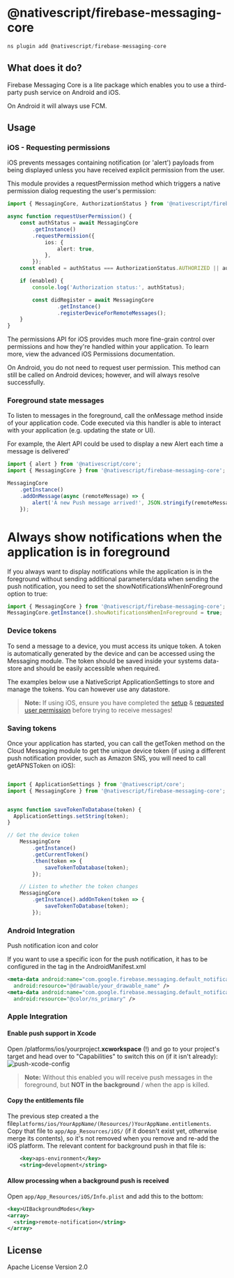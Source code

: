 # @nativescript/firebase-messaging-core

```javascript
ns plugin add @nativescript/firebase-messaging-core
```

## What does it do?

Firebase Messaging Core is a lite package which enables you to use a third-party push service on Android and iOS.

On Android it will always use FCM.



## Usage

### iOS - Requesting permissions

iOS prevents messages containing notification (or 'alert') payloads from being displayed unless you have received explicit permission from the user.

This module provides a requestPermission method which triggers a native permission dialog requesting the user's permission:

```ts
import { MessagingCore, AuthorizationStatus } from '@nativescript/firebase-messaging-core';

async function requestUserPermission() {
	const authStatus = await MessagingCore
		.getInstance()
		.requestPermission({
			ios: {
				alert: true,
			},
		});
	const enabled = authStatus === AuthorizationStatus.AUTHORIZED || authStatus === AuthorizationStatus.PROVISIONAL;

	if (enabled) {
		console.log('Authorization status:', authStatus);

		const didRegister = await MessagingCore
		        .getInstance()
                .registerDeviceForRemoteMessages();
	}
}
```

The permissions API for iOS provides much more fine-grain control over permissions and how they're handled within your application. To learn more, view the advanced iOS Permissions documentation.

On Android, you do not need to request user permission. This method can still be called on Android devices; however, and will always resolve successfully.



### Foreground state messages

To listen to messages in the foreground, call the onMessage method inside of your application code. Code executed via this handler is able to interact with your application (e.g. updating the state or UI).

For example, the Alert API could be used to display a new Alert each time a message is delivered'

```ts
import { alert } from '@nativescript/core';
import { MessagingCore } from '@nativescript/firebase-messaging-core';

MessagingCore
	.getInstance()
	.addOnMessage(async (remoteMessage) => {
		alert('A new Push message arrived!', JSON.stringify(remoteMessage));
	});
```

# Always show notifications when the application is in foreground

If you always want to display notifications while the application is in the foreground without sending additional parameters/data when sending the push notification, you need to set the showNotificationsWhenInForeground option to true:

```ts
import { MessagingCore } from '@nativescript/firebase-messaging-core';
MessagingCore.getInstance().showNotificationsWhenInForeground = true;
```

### Device tokens

To send a message to a device, you must access its unique token. A token is automatically generated by the device and can be accessed using the Messaging module. The token should be saved inside your systems data-store and should be easily accessible when required.

The examples below use a NativeScript ApplicationSettings to store and manage the tokens. You can however use any datastore.

> **Note:** If using iOS, ensure you have completed the [setup](#apple-integration) & [requested user permission](#iOS---Requesting-permissions) before trying to receive messages!

### Saving tokens

Once your application has started, you can call the getToken method on the Cloud Messaging module to get the unique device token (if using a different push notification provider, such as Amazon SNS, you will need to call getAPNSToken on iOS):

```ts

import { ApplicationSettings } from '@nativescript/core';
import { MessagingCore } from '@nativescript/firebase-messaging-core';


async function saveTokenToDatabase(token) {
  ApplicationSettings.setString(token);
}

// Get the device token
    MessagingCore
		.getInstance()	
      	.getCurrentToken()
      	.then(token => {
        	saveTokenToDatabase(token);
      	});

    // Listen to whether the token changes
    MessagingCore
		.getInstance().addOnToken(token => {
      		saveTokenToDatabase(token);
		});
```
### Android Integration

Push notification icon and color

If you want to use a specific icon for the push notification, it has to be configured in the tag in the AndroidManifest.xml

```xml
<meta-data android:name="com.google.firebase.messaging.default_notification_icon"
  android:resource="@drawable/your_drawable_name" />
<meta-data android:name="com.google.firebase.messaging.default_notification_color"
  android:resource="@color/ns_primary" />
```

### Apple Integration

#### Enable push support in Xcode

Open /platforms/ios/yourproject.**xcworkspace** (!) and go to your project's target and head over to "Capabilities" to switch this on (if it isn't already):
![push-xcode-config](https://raw.githubusercontent.com/NativeScript/firebase/main/packages/firebase-messaging/assets/images/push-xcode-config.png)

> **Note:** Without this enabled you will receive push messages in the foreground, but **NOT in the background** / when the app is killed.

#### Copy the entitlements file

The previous step created a the file`platforms/ios/YourAppName/(Resources/)YourAppName.entitlements`.
Copy that file to `app/App_Resources/iOS/` (if it doesn't exist yet, otherwise merge its contents),
so it's not removed when you remove and re-add the iOS platform. The relevant content for background push in that file is:

```xml
	<key>aps-environment</key>
	<string>development</string>
```

#### Allow processing when a background push is received

Open `app/App_Resources/iOS/Info.plist` and add this to the bottom:

```xml
<key>UIBackgroundModes</key>
<array>
  <string>remote-notification</string>
</array>
```


## License

Apache License Version 2.0
